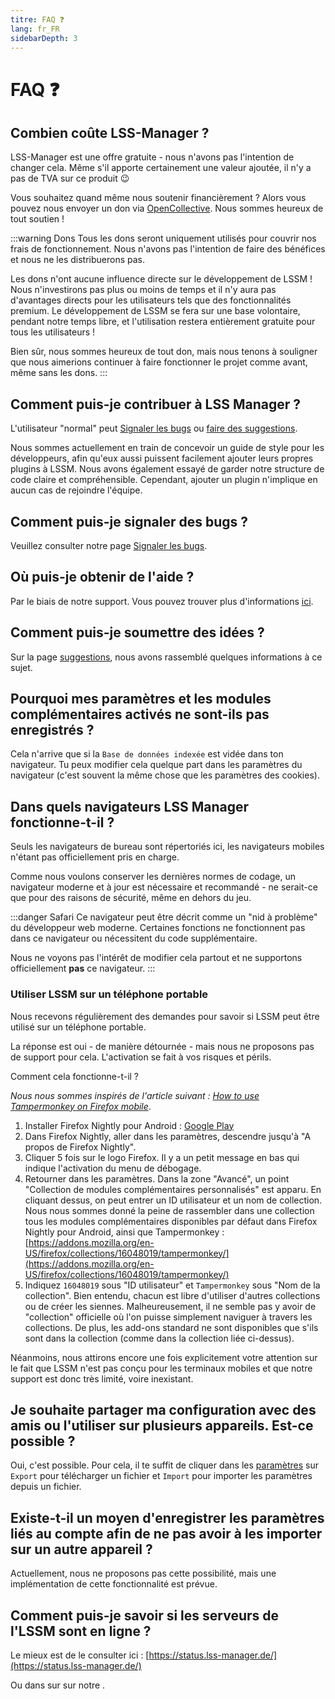 ```yaml
---
titre: FAQ ❓
lang: fr_FR
sidebarDepth: 3
---
```


# FAQ ❓

## Combien coûte LSS-Manager ?
LSS-Manager est une offre gratuite - nous n'avons pas l'intention de changer cela.
Même s'il apporte certainement une valeur ajoutée, il n'y a pas de TVA sur ce produit :wink:

Vous souhaitez quand même nous soutenir financièrement ? Alors vous pouvez nous envoyer un don via [OpenCollective][lssm.donations]. Nous sommes heureux de tout soutien !

:::warning Dons
Tous les dons seront uniquement utilisés pour couvrir nos frais de fonctionnement. Nous n'avons pas l'intention de faire des bénéfices et nous ne les distribuerons pas.

Les dons n'ont aucune influence directe sur le développement de LSSM ! Nous n'investirons pas plus ou moins de temps et il n'y aura pas d'avantages directs pour les utilisateurs tels que des fonctionnalités premium. Le développement de LSSM se fera sur une base volontaire, pendant notre temps libre, et l'utilisation restera entièrement gratuite pour tous les utilisateurs !

Bien sûr, nous sommes heureux de tout don, mais nous tenons à souligner que nous aimerions continuer à faire fonctionner le projet comme avant, même sans les dons.
:::

## Comment puis-je contribuer à LSS Manager ?
L'utilisateur "normal" peut [Signaler les bugs][docs.error_report] ou [faire des suggestions][docs.suggestions].

Nous sommes actuellement en train de concevoir un guide de style pour les développeurs, afin qu'eux aussi puissent facilement ajouter leurs propres plugins à LSSM. Nous avons également essayé de garder notre structure de code claire et compréhensible. Cependant, ajouter un plugin n'implique en aucun cas de rejoindre l'équipe.

## Comment puis-je signaler des bugs ?
Veuillez consulter notre page [Signaler les bugs][docs.error_report].

## Où puis-je obtenir de l'aide ?
Par le biais de notre support. Vous pouvez trouver plus d'informations [ici][docs.support].

## Comment puis-je soumettre des idées ?
Sur la page [suggestions][docs.suggestions], nous avons rassemblé quelques informations à ce sujet.

## Pourquoi mes paramètres et les modules complémentaires activés ne sont-ils pas enregistrés ?
Cela n'arrive que si la `Base de données indexée` est vidée dans ton navigateur. Tu peux modifier cela quelque part dans les paramètres du navigateur (c'est souvent la même chose que les paramètres des cookies).

## Dans quels navigateurs LSS Manager fonctionne-t-il ?
Seuls les navigateurs de bureau sont répertoriés ici, les navigateurs mobiles n'étant pas officiellement pris en charge.

Comme nous voulons conserver les dernières normes de codage, un navigateur moderne et à jour est nécessaire et recommandé - ne serait-ce que pour des raisons de sécurité, même en dehors du jeu.

<browser-support-table/>

:::danger Safari
Ce navigateur peut être décrit comme un "nid à problème" du développeur web moderne. Certaines fonctions ne fonctionnent pas dans ce navigateur ou nécessitent du code supplémentaire.

Nous ne voyons pas l'intérêt de modifier cela partout et ne supportons officiellement **pas** ce navigateur.
:::

### Utiliser LSSM sur un téléphone portable
Nous recevons régulièrement des demandes pour savoir si LSSM peut être utilisé sur un téléphone portable.

La réponse est oui - de manière détournée - mais nous ne proposons pas de support pour cela. L'activation se fait à vos risques et périls.

Comment cela fonctionne-t-il ?

*Nous nous sommes inspirés de l'article suivant : [How to use Tampermonkey on Firefox mobile](https://enux.pl/article/en/2021-03-14/how-use-tampermonkey-firefox-mobile)*.

1. Installer Firefox Nightly pour Android : [Google Play](https://play.google.com/store/apps/details?id=org.mozilla.fenix)
2. Dans Firefox Nightly, aller dans les paramètres, descendre jusqu'à "A propos de Firefox Nightly".
3. Cliquer 5 fois sur le logo Firefox. Il y a un petit message en bas qui indique l'activation du menu de débogage.
4. Retourner dans les paramètres. Dans la zone "Avancé", un point "Collection de modules complémentaires personnalisés" est apparu. En cliquant dessus, on peut entrer un ID utilisateur et un nom de collection. Nous nous sommes donné la peine de rassembler dans une collection tous les modules complémentaires disponibles par défaut dans Firefox Nightly pour Android, ainsi que Tampermonkey : [https://addons.mozilla.org/en-US/firefox/collections/16048019/tampermonkey/](https://addons.mozilla.org/en-US/firefox/collections/16048019/tampermonkey/)
5. Indiquez `16048019` sous "ID utilisateur" et `Tampermonkey` sous "Nom de la collection". Bien entendu, chacun est libre d'utiliser d'autres collections ou de créer les siennes. Malheureusement, il ne semble pas y avoir de "collection" officielle où l'on puisse simplement naviguer à travers les collections. De plus, les add-ons standard ne sont disponibles que s'ils sont dans la collection (comme dans la collection liée ci-dessus).

Néanmoins, nous attirons encore une fois explicitement votre attention sur le fait que LSSM n'est pas conçu pour les terminaux mobiles et que notre support est donc très limité, voire inexistant.

## Je souhaite partager ma configuration avec des amis ou l'utiliser sur plusieurs appareils. Est-ce possible ?
Oui, c'est possible. Pour cela, il te suffit de cliquer dans les [paramètres][docs.settings] sur `Export` pour télécharger un fichier et `Import` pour importer les paramètres depuis un fichier.

## Existe-t-il un moyen d'enregistrer les paramètres liés au compte afin de ne pas avoir à les importer sur un autre appareil ?
Actuellement, nous ne proposons pas cette possibilité, mais une implémentation de cette fonctionnalité est prévue.

## Comment puis-je savoir si les serveurs de l'LSSM sont en ligne ?
Le mieux est de le consulter ici : [https://status.lss-manager.de/](https://status.lss-manager.de/)

Ou dans sur <discord-channel channel="uptime"/> sur notre <discord/>.

<!-- ==START_FOOTER== Do NOT edit anything below this line! Any edits will be removed as content is auto generated! -->
[lssm.status]: https://status.lss-manager.de/
[lssm.discord]: https://discord.gg/RcTNjpB
[lssm.userscript]: https://v4.lss-manager.de/lssm-v4.user.js
[lssm.donations]: https://donate.lss-manager.de/
[docs]: https://docs.lss-manager.de/
[docs.apps]: /fr_FR/apps.md
[docs.appstore]: /fr_FR/appstore.md
[docs.bugs]: /fr_FR/bugs.md
[docs.error_report]: /fr_FR/error_report.md
[docs.faq]: /fr_FR/faq.md
[docs.metadata]: /fr_FR/metadata.md
[docs.other]: /fr_FR/other.md
[docs.settings]: /fr_FR/settings.md
[docs.suggestions]: /fr_FR/suggestions.md
[docs.support]: /fr_FR/support.md
[games.self]: https://operateur112.fr
[tampermonkey]: https://tampermonkey.net/
[github]: https://github.com/LSS-Manager/LSSM-V.4
[github.issues]: https://github.com/LSS-Manager/LSSM-V.4/issues
[github.issues.open]: https://github.com/LSS-Manager/LSSM-V.4/issues?q=is%3Aissue+is%3Aopen+label%3Abug
